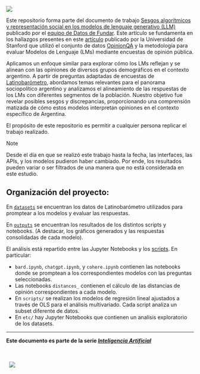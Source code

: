 ![](https://fund.ar/wp-content/uploads/2024/03/FU_Portada_Sesgos.jpg)

Este repositorio forma parte del documento de trabajo [Sesgos algorítmicos y representación social en los modelos de lenguaje generativo (LLM)](https://fund.ar/publicacion/sesgos-algoritmicos-y-representacion-social-en-los-modelos-de-lenguaje-generativo/) publicado por el [equipo de Datos de Fundar](https://fund.ar/area/datos/). Este artículo se fundamenta en los hallazgos presentes en este [artículo](https://arxiv.org/pdf/2303.17548.pdf) publicado por la Universidad de Stanford que utilizó el conjunto de datos [OpinionQA](https://paperswithcode.com/dataset/opinionqa) y la metodología para evaluar Modelos de Lenguaje (LMs) mediante encuestas de opinión pública. 

Aplicamos un enfoque similar para explorar cómo los LMs reflejan y se alinean con las opiniones de diversos grupos demográficos en el contexto argentino. A partir de preguntas adaptadas de encuestas de [Latinobarómetro](https://www.latinobarometro.org/lat.jsp), abordamos temas relevantes para el panorama sociopolítico argentino y analizamos el alineamiento de las respuestas de los LMs con diferentes segmentos de la población. Nuestro objetivo fue revelar posibles sesgos y discrepancias, proporcionando una comprensión matizada de cómo estos modelos interpretan opiniones en el contexto específico de Argentina.

El propósito de este repositorio es permitir a cualquier persona replicar el trabajo realizado.

> [!NOTE]
> Desde el día en que se realizó este trabajo hasta la fecha, las interfaces, las APIs,
> y los modelos pudieron haber cambiado. Por ende, los resultados pueden variar o ser
> filtrados de una manera que no está considerada en este estudio.

## Organización del proyecto:

En [`datasets`](./datasets/) se encuentran los datos de Latinobarómetro utilizados para promptear a los modelos y evaluar las respuestas.

En [`outputs`](./outputs/) se encuentran los resultados de los distintos scripts y notebooks. (A destacar, los gráficos generados y las respuestas consolidadas de cada modelo).

El análisis está repartido entre las Jupyter Notebooks y los [scripts](./scripts/).
En particular:
  - `bard.ipynb`, `chatgpt.ipynb`, y `cohere.ipynb` contienen las notebooks donde se promptean a los correspondientes modelos con las preguntas seleccionadas.
  - Las notebooks `distances_` contienen el cálculo de las distancias de opinión correspondientes a cada modelo.
  - En `scripts/` se realizan los modelos de regresión lineal ajustados a través de OLS para el análisis multivariado. Cada script analiza un subset diferente de datos.
  - En `etc/` hay Jupyter Notebooks que contienen un analisis exploratorio de los datasets.


----
**Este documento es parte de la serie [_Inteligencia Artificial_](https://fund.ar/serie/inteligencia-artificial)**
  
<div>&nbsp;</div>
<div>&nbsp;</div>
<div>
  &nbsp;
  <a href="https://fund.ar">
  <picture>
    <source media="(prefers-color-scheme: dark)" srcset="https://github.com/datos-Fundar/fundartools/assets/86327859/6ef27bf9-141f-4537-9d78-e16b80196959">
    <source media="(prefers-color-scheme: light)" srcset="https://github.com/datos-Fundar/fundartools/assets/86327859/aa8e7c72-4fad-403a-a8b9-739724b4c533">
    <img src="fund.ar"></img>
  </picture>
</a>

</div>
